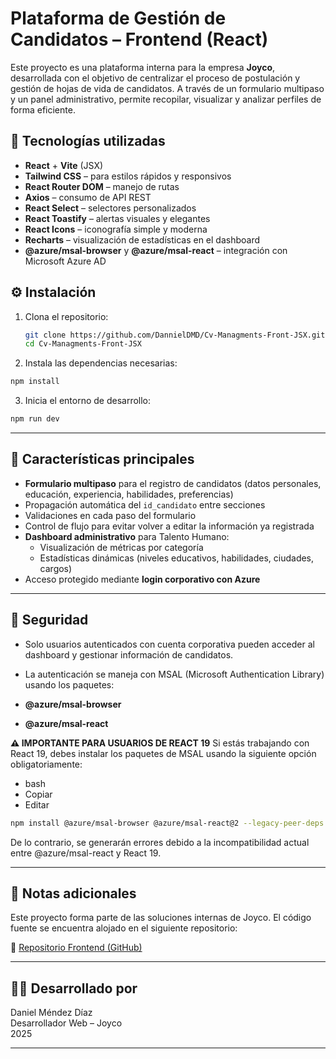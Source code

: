 # Plataforma de Gestión de Candidatos – Frontend (React)

Este proyecto es una plataforma interna para la empresa **Joyco**, desarrollada con el objetivo de centralizar el proceso de postulación y gestión de hojas de vida de candidatos. A través de un formulario multipaso y un panel administrativo, permite recopilar, visualizar y analizar perfiles de forma eficiente.

## 🚀 Tecnologías utilizadas

- **React** + **Vite** (JSX)
- **Tailwind CSS** – para estilos rápidos y responsivos
- **React Router DOM** – manejo de rutas
- **Axios** – consumo de API REST
- **React Select** – selectores personalizados
- **React Toastify** – alertas visuales y elegantes
- **React Icons** – iconografía simple y moderna
- **Recharts** – visualización de estadísticas en el dashboard
- **@azure/msal-browser** y **@azure/msal-react** – integración con Microsoft Azure AD

## ⚙️ Instalación

1. Clona el repositorio:

   ```bash
   git clone https://github.com/DannielDMD/Cv-Managments-Front-JSX.git
   cd Cv-Managments-Front-JSX


2. Instala las dependencias necesarias:

```bash
npm install
```

3. Inicia el entorno de desarrollo:

```bash
npm run dev
```

---

## 🧩 Características principales

- **Formulario multipaso** para el registro de candidatos (datos personales, educación, experiencia, habilidades, preferencias)
- Propagación automática del `id_candidato` entre secciones
- Validaciones en cada paso del formulario
- Control de flujo para evitar volver a editar la información ya registrada
- **Dashboard administrativo** para Talento Humano:
  - Visualización de métricas por categoría
  - Estadísticas dinámicas (niveles educativos, habilidades, ciudades, cargos)
- Acceso protegido mediante **login corporativo con Azure**

---

## 🔐 Seguridad

- Solo usuarios autenticados con cuenta corporativa pueden acceder al dashboard y gestionar información de candidatos.

- La autenticación se maneja con MSAL (Microsoft Authentication Library) usando los paquetes:

- **@azure/msal-browser**

- **@azure/msal-react**

**⚠️ IMPORTANTE PARA USUARIOS DE REACT 19**
Si estás trabajando con React 19, debes instalar los paquetes de MSAL usando la siguiente opción obligatoriamente:

- bash
- Copiar
- Editar

```bash
npm install @azure/msal-browser @azure/msal-react@2 --legacy-peer-deps
```
  
De lo contrario, se generarán errores debido a la incompatibilidad actual entre @azure/msal-react y React 19.

---

## 📝 Notas adicionales

Este proyecto forma parte de las soluciones internas de Joyco. El código fuente se encuentra alojado en el siguiente repositorio:

🔗 [Repositorio Frontend (GitHub)](https://github.com/DannielDMD/Cv-Managments-Front-JSX.git)

---

## 👨‍💻 Desarrollado por

Daniel Méndez Díaz  
Desarrollador Web – Joyco  
2025

---
